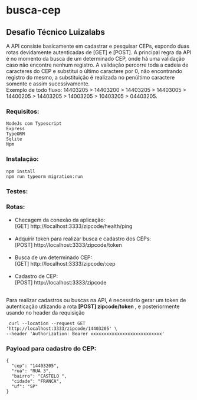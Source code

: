 # busca-cep
## Desafio Técnico Luizalabs ##

A API consiste basicamente em cadastrar e pesquisar CEPs, expondo duas rotas devidamente autenticadas de [GET] e [POST]. A principal regra da API é no momento da busca de um determinado CEP, onde há uma validação caso não encontre nenhum registro. A validação percorre toda a cadeia de caracteres do CEP e substitui o último caractere por 0, não encontrando registro do mesmo, a substituição é realizada no penúltimo caractere somente e assim sucessivamente. <br>
Exemplo de todo fluxo: 14403205 > 14403200 > 14403205 > 14403005 > 14400205 > 14403205 > 14003205 > 10403205 > 04403205.

### Requisitos: ###
```
NodeJs com Typescript
Express
TypeORM
Sqlite
Npm
```

### Instalação: ###
```
npm install
npm run typeorm migration:run
```
### Testes: ###

### Rotas: ###
- Checagem da conexão da aplicação: <br>
[GET]  http://localhost:3333/zipcode/health/ping <br><br>
- Adquirir token para realizar busca e cadastro dos CEPs: <br>
[POST] http://localhost:3333/zipcode/token <br><br>
- Busca de um determinado CEP: <br>
[GET]  http://localhost:3333/zipcode/:cep <br><br>
- Cadastro de CEP: <br>
[POST] http://localhost:3333/zipcode <br><br>

Para realizar cadastros ou buscas na API, é necessário gerar um token de autenticação utlizando a rota <b> [POST] zipcode/token </b>, e posteriormente usando no header da requisição 
```
 curl --location --request GET 'http://localhost:3333/zipcode/14403205' \
--header 'Authorization: Bearer xxxxxxxxxxxxxxxxxxxxxxxxxxx' 
```

### Payload para cadastro do CEP: ###
```
{
  "cep": "14403205",
  "rua": "RUA 3",
  "bairro": "CASTELO ",
  "cidade": "FRANCA",
  "uf": "SP"
}
```



